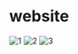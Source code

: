 # website

![1](https://i.imgur.com/zfVEGVj.png)
![2](https://i.imgur.com/LiKaiuX.png)
![3](https://i.imgur.com/sSDiBpt.png)
